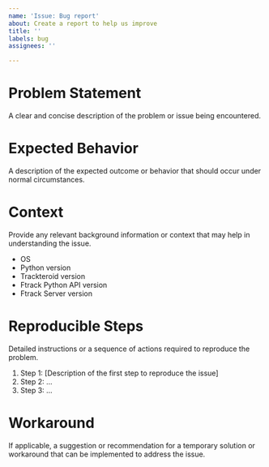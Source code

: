 ```yaml
---
name: 'Issue: Bug report'
about: Create a report to help us improve
title: ''
labels: bug
assignees: ''

---
```


# Problem Statement
A clear and concise description of the problem or issue being encountered.

# Expected Behavior
A description of the expected outcome or behavior that should occur under normal circumstances.

# Context
Provide any relevant background information or context that may help in understanding the issue.

- OS
- Python version
- Trackteroid version
- Ftrack Python API version
- Ftrack Server version

# Reproducible Steps
Detailed instructions or a sequence of actions required to reproduce the problem.
1. Step 1: [Description of the first step to reproduce the issue]
2. Step 2: ...
3. Step 3: ...

# Workaround
If applicable, a suggestion or recommendation for a temporary solution or workaround that can be implemented to address the issue.
